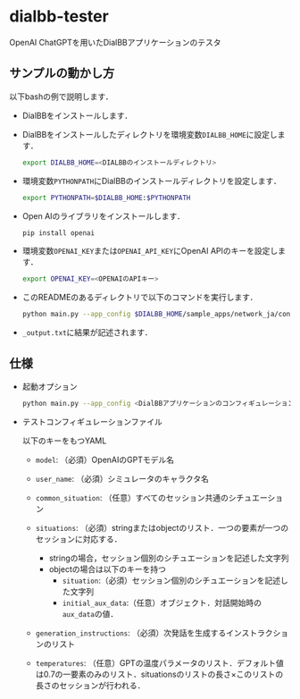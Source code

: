 # dialbb-tester

OpenAI ChatGPTを用いたDialBBアプリケーションのテスタ

## サンプルの動かし方

以下bashの例で説明します．

- DialBBをインストールします．

- DialBBをインストールしたディレクトリを環境変数`DIALBB_HOME`に設定します．

  ```sh
  export DIALBB_HOME=<DIALBBのインストールディレクトリ>
  ```

- 環境変数`PYTHONPATH`にDialBBのインストールディレクトリを設定します．
  
  ```sh
  export PYTHONPATH=$DIALBB_HOME:$PYTHONPATH
  ```

- Open AIのライブラリをインストールします．

  ```sh
  pip install openai
  ```

- 環境変数`OPENAI_KEY`または`OPENAI_API_KEY`にOpenAI APIのキーを設定します．

  ```sh
  export OPENAI_KEY=<OPENAIのAPIキー>
  ```

- このREADMEのあるディレクトリで以下のコマンドを実行します．

  ```sh
  python main.py --app_config $DIALBB_HOME/sample_apps/network_ja/config.yml --test_config sample_ja/config.yml --output _output.txt
  ```
  
- `_output.txt`に結果が記述されます．

## 仕様

- 起動オプション

  ```sh
  python main.py --app_config <DialBBアプリケーションのコンフィギュレーションファイル> --test_config <テストコンフィギュレーションファイル> --output <出力ファイル>
  ```
  
- テストコンフィギュレーションファイル

  以下のキーをもつYAML
  
  - `model`: （必須）OpenAIのGPTモデル名

  - `user_name`: （必須）シミュレータのキャラクタ名

  - `common_situation`: （任意）すべてのセッション共通のシチュエーション

  - `situations`: （必須）stringまたはobjectのリスト．一つの要素が一つのセッションに対応する．
  
    - stringの場合，セッション個別のシチュエーションを記述した文字列
    - objectの場合は以下のキーを持つ
      - `situation`:（必須）セッション個別のシチュエーションを記述した文字列
      - `initial_aux_data`:（任意）オブジェクト．対話開始時の`aux_data`の値．
  
  - `generation_instructions`: （必須）次発話を生成するインストラクションのリスト
  
  - `temperatures`: （任意）GPTの温度パラメータのリスト．デフォルト値は0.7の一要素のみのリスト．situationsのリストの長さ×このリストの長さのセッションが行われる．
  
    

